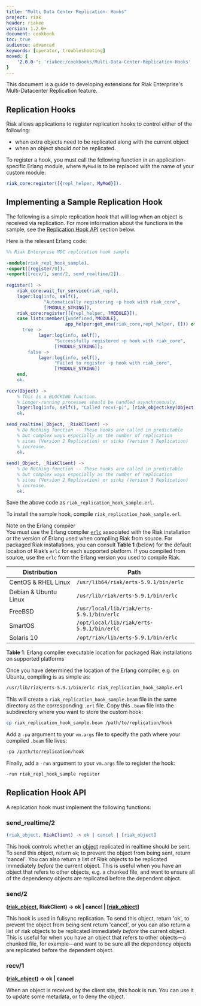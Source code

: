 ```yaml
---
title: "Multi Data Center Replication: Hooks"
project: riak
header: riakee
version: 1.2.0+
document: cookbook
toc: true
audience: advanced
keywords: [operator, troubleshooting]
moved: {
    '2.0.0-': 'riakee:/cookbooks/Multi-Data-Center-Replication-Hooks'
}
---
```


This document is a guide to developing extensions for Riak Enterprise's
Multi-Datacenter Replication feature.

## Replication Hooks

Riak allows applications to register replication hooks to control
either of the following:

* when extra objects need to be replicated along with the current object
* when an object should _not_ be replicated.

To register a hook, you must call the following function in an
application-specific Erlang module, where `MyMod` is to be replaced
with the name of your custom module:

```erlang
riak_core:register([{repl_helper, MyMod}]).
```

## Implementing a Sample Replication Hook

The following is a simple replication hook that will log when an object
is received via replication. For more information about the functions in
the sample, see the <a href="#ReplicationHookApi">Replication Hook
API</a> section below.

Here is the relevant Erlang code:

```erlang
%% Riak Enterprise MDC replication hook sample
 
-module(riak_repl_hook_sample).
-export([register/0]).
-export([recv/1, send/2, send_realtime/2]).
 
register() ->
	riak_core:wait_for_service(riak_repl),
	lager:log(info, self(),
              "Automatically registering ~p hook with riak_core",
              [?MODULE_STRING]),
	riak_core:register([{repl_helper, ?MODULE}]),
	case lists:member({undefined,?MODULE},
                      app_helper:get_env(riak_core,repl_helper, [])) of
	  true ->
			lager:log(info, self(),
                  "Successfully registered ~p hook with riak_core",
                  [?MODULE_STRING]);
		false ->
			lager:log(info, self(),
                  "Failed to register ~p hook with riak_core",
                  [?MODULE_STRING])
	end,
	ok.
 
recv(Object) ->
	% This is a BLOCKING function.
	% Longer-running processes should be handled asynchronously.
	lager:log(info, self(), "Called recv(~p)", [riak_object:key(Object)]),
	ok.
	
send_realtime(_Object, _RiakClient) ->
	% Do Nothing function -- These hooks are called in predictable
	% but complex ways especially as the number of replication 
	% sites (Version 2 Replication) or sinks (Version 3 Replication)
	% increase.  
	ok.
 
send(_Object, _RiakClient) ->
	% Do Nothing function -- These hooks are called in predictable
	% but complex ways especially as the number of replication 
	% sites (Version 2 Replication) or sinks (Version 3 Replication)
	% increase.  
	ok.
```

Save the above code as `riak_replication_hook_sample.erl`.

To install the sample hook, compile `riak_replication_hook_sample.erl`.

<div class="note">
<div class="title">Note on the Erlang compiler</div>
You must use the Erlang compiler
<a href="http://erlang.org/doc/man/erlc.html"><code>erlc</code></a>
associated with the Riak installation or the version of Erlang used when
compiling Riak from source. For packaged Riak installations, you can
consult <strong>Table 1</strong> (below) for the default location of
Riak’s <code>erlc</code> for each supported platform. If you compiled
from source, use the <code>erlc</code> from the Erlang version you used
to compile Riak.
</div>

Distribution | Path
--- | ---
CentOS & RHEL Linux | `/usr/lib64/riak/erts-5.9.1/bin/erlc` |
Debian & Ubuntu Linux	| `/usr/lib/riak/erts-5.9.1/bin/erlc` |
FreeBSD	| `/usr/local/lib/riak/erts-5.9.1/bin/erlc` |
SmartOS	| `/opt/local/lib/riak/erts-5.9.1/bin/erlc`
Solaris 10 | `/opt/riak/lib/erts-5.9.1/bin/erlc`

**Table 1**: Erlang compiler executable location for packaged Riak
installations on supported platforms

Once you have determined the location of the Erlang compiler, e.g. on
Ubuntu, compiling is as simple as:

```bash
/usr/lib/riak/erts-5.9.1/bin/erlc riak_replication_hook_sample.erl
```

This will create a `riak_replication_hook_sample.beam` file in the same
directory as the corresponding `.erl` file. Copy this `.beam` file into
the subdirectory where you want to store the custom hook:
   
```bash
cp riak_replication_hook_sample.beam /path/to/replication/hook
```
   
Add a `-pa` argument to your `vm.args` file to specify the path where
your compiled `.beam` file lives:

```bash
-pa /path/to/replication/hook
```
   
Finally, add a `-run` argument to your `vm.args` file to register the
hook:

```bash
-run riak_repl_hook_sample register
```


## Replication Hook API <a name="ReplicationHookApi"></a>


A replication hook must implement the following functions:

### send_realtime/2

```erlang
(riak_object, RiakClient) -> ok | cancel | [riak_object]
```

This hook controls whether an [object](https://github.com/basho/riak_kv/blob/master/src/riak_object.erl)
replicated in realtime should be sent. To send this object, return `ok`;
to prevent the object from being sent, return 'cancel'. You can also
return a list of Riak objects to be replicated immediately *before* the
current object. This is useful when you have an object that refers to
other objects, e.g. a chunked file, and want to ensure all of the
dependency objects are replicated before the dependent object.
   
### send/2

**([riak_object](https://github.com/basho/riak_kv/blob/{{VERSION}}/src/riak_object.erl), RiakClient) -> ok | cancel | [[riak_object](https://github.com/basho/riak_kv/blob/{{VERSION}}/src/riak_object.erl)]**

   This hook is used in fullsync replication. To send this object, return 'ok', to prevent 
   the object from being sent return 'cancel', or you can also return a list of riak objects 
   to be replicated immediately *before* the current object. This is useful for when you have
   an object that refers to other objects—a chunked file, for example—and want to be sure all the 
   dependency objects are replicated before the dependent object.

### recv/1

**([riak_object](https://github.com/basho/riak_kv/blob/{{VERSION}}/src/riak_object.erl)) -> ok | cancel**

   When an object is received by the client site, this hook is run. You can use
   it to update some metadata, or to deny the object.
